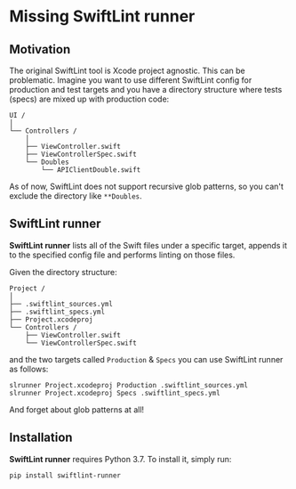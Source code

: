 # Missing SwiftLint runner

## Motivation

The original SwiftLint tool is Xcode project agnostic. This can be problematic. Imagine you want to use different SwiftLint config for production and test targets and you have a directory structure where tests (specs) are mixed up with production code:

```
UI /
│
└── Controllers /
    │
    ├── ViewController.swift
    ├── ViewControllerSpec.swift
    └── Doubles
        └── APIClientDouble.swift
```

As of now, SwiftLint does not support recursive glob patterns, so you can't exclude the directory like `**Doubles`. 

## SwiftLint runner

**SwiftLint runner** lists all of the Swift files under a specific target, appends it to the specified config file and performs linting on those files.

Given the directory structure:

```
Project /
│
├── .swiftlint_sources.yml
├── .swiftlint_specs.yml
├── Project.xcodeproj
└── Controllers /
    ├── ViewController.swift
    └── ViewControllerSpec.swift
```

and the two targets called `Production` & `Specs` you can use SwiftLint runner as follows:

```
slrunner Project.xcodeproj Production .swiftlint_sources.yml
slrunner Project.xcodeproj Specs .swiftlint_specs.yml
```

And forget about glob patterns at all!

## Installation

**SwiftLint runner** requires Python 3.7. To install it, simply run:

```
pip install swiftlint-runner
```
